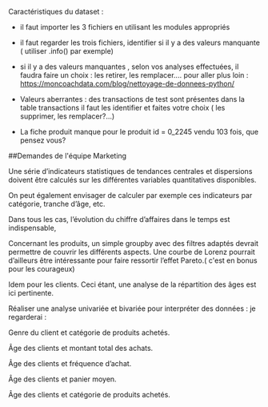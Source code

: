 Caractéristiques du dataset :


- il faut importer les 3 fichiers en utilisant les modules appropriés 


- il faut regarder les trois fichiers, identifier si il y a des valeurs manquante ( utiliser .info() par exemple)


- si il y a des valeurs manquantes , selon vos analyses effectuées, il faudra faire un choix : les retirer, les remplacer.... pour aller plus loin : https://moncoachdata.com/blog/nettoyage-de-donnees-python/


- Valeurs aberrantes : des transactions de test sont présentes dans la table transactions il faut les identifier et faites votre choix ( les supprimer, les remplacer?...)


- La fiche produit manque pour le produit id = 0_2245 vendu 103 fois, que pensez vous?

##Demandes de l'équipe Marketing 


Une série d’indicateurs statistiques de tendances centrales et dispersions doivent être calculés sur les différentes variables quantitatives disponibles. 


On peut également envisager de calculer par exemple ces indicateurs par catégorie, tranche d’âge, etc.


Dans tous les cas, l’évolution du chiffre d’affaires dans le temps est indispensable,


Concernant les produits, un simple groupby avec des filtres adaptés devrait permettre de couvrir les différents aspects. Une courbe de Lorenz pourrait d’ailleurs être intéressante pour faire ressortir l’effet Pareto.( c'est en bonus pour les courageux)


Idem pour les clients. Ceci étant, une analyse de la répartition des âges est ici pertinente.


Réaliser une analyse univariée et bivariée pour interpréter des données :  je regarderai :


Genre du client et catégorie de produits achetés.


Âge des clients et montant total des achats.


Âge des clients et fréquence d’achat.


Âge des clients et panier moyen.


Âge des clients et catégorie de produits achetés.
